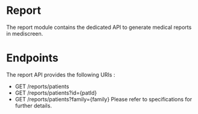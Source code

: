 # Report
The report module contains the dedicated API to generate medical reports in mediscreen.

# Endpoints
The report API provides the following URIs :
* GET /reports/patients
* GET /reports/patients?id={patId}
* GET /reports/patients?family={family}
Please refer to specifications for further details.
